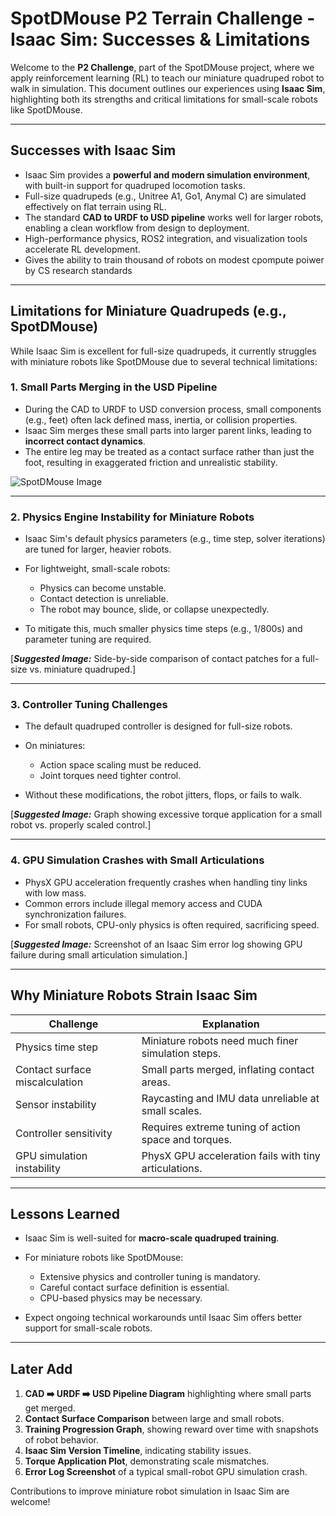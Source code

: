 # SpotDMouse P2 Terrain Challenge - Isaac Sim: Successes & Limitations

Welcome to the **P2 Challenge**, part of the SpotDMouse project, where we apply reinforcement learning (RL) to teach our miniature quadruped robot to walk in simulation. This document outlines our experiences using **Isaac Sim**, highlighting both its strengths and critical limitations for small-scale robots like SpotDMouse.

---

## Successes with Isaac Sim

* Isaac Sim provides a **powerful and modern simulation environment**, with built-in support for quadruped locomotion tasks.
* Full-size quadrupeds (e.g., Unitree A1, Go1, Anymal C) are simulated effectively on flat terrain using RL.
* The standard **CAD to URDF to USD pipeline** works well for larger robots, enabling a clean workflow from design to deployment.
* High-performance physics, ROS2 integration, and visualization tools accelerate RL development.
* Gives the ability to train thousand of robots on modest cpompute poiwer by CS research standards
---

## Limitations for Miniature Quadrupeds (e.g., SpotDMouse)

While Isaac Sim is excellent for full-size quadrupeds, it currently struggles with miniature robots like SpotDMouse due to several technical limitations:

### 1. Small Parts Merging in the USD Pipeline

* During the CAD to URDF to USD conversion process, small components (e.g., feet) often lack defined mass, inertia, or collision properties.
* Isaac Sim merges these small parts into larger parent links, leading to **incorrect contact dynamics**.
* The entire leg may be treated as a contact surface rather than just the foot, resulting in exaggerated friction and unrealistic stability.

![SpotDMouse Image](path/to/your/image.png)

---

### 2. Physics Engine Instability for Miniature Robots

* Isaac Sim's default physics parameters (e.g., time step, solver iterations) are tuned for larger, heavier robots.
* For lightweight, small-scale robots:

  * Physics can become unstable.
  * Contact detection is unreliable.
  * The robot may bounce, slide, or collapse unexpectedly.
* To mitigate this, much smaller physics time steps (e.g., 1/800s) and parameter tuning are required.

[***Suggested Image:*** Side-by-side comparison of contact patches for a full-size vs. miniature quadruped.]

---

### 3. Controller Tuning Challenges

* The default quadruped controller is designed for full-size robots.
* On miniatures:

  * Action space scaling must be reduced.
  * Joint torques need tighter control.
* Without these modifications, the robot jitters, flops, or fails to walk.

[***Suggested Image:*** Graph showing excessive torque application for a small robot vs. properly scaled control.]

---

### 4. GPU Simulation Crashes with Small Articulations

* PhysX GPU acceleration frequently crashes when handling tiny links with low mass.
* Common errors include illegal memory access and CUDA synchronization failures.
* For small robots, CPU-only physics is often required, sacrificing speed.

[***Suggested Image:*** Screenshot of an Isaac Sim error log showing GPU failure during small articulation simulation.]

---

## Why Miniature Robots Strain Isaac Sim

| Challenge                      | Explanation                                           |
| ------------------------------ | ----------------------------------------------------- |
| Physics time step              | Miniature robots need much finer simulation steps.    |
| Contact surface miscalculation | Small parts merged, inflating contact areas.          |
| Sensor instability             | Raycasting and IMU data unreliable at small scales.   |
| Controller sensitivity         | Requires extreme tuning of action space and torques.  |
| GPU simulation instability     | PhysX GPU acceleration fails with tiny articulations. |

---

## Lessons Learned

* Isaac Sim is well-suited for **macro-scale quadruped training**.
* For miniature robots like SpotDMouse:

  * Extensive physics and controller tuning is mandatory.
  * Careful contact surface definition is essential.
  * CPU-based physics may be necessary.
* Expect ongoing technical workarounds until Isaac Sim offers better support for small-scale robots.
---

## Later Add

1. **CAD ➡️ URDF ➡️ USD Pipeline Diagram** highlighting where small parts get merged.
2. **Contact Surface Comparison** between large and small robots.
3. **Training Progression Graph**, showing reward over time with snapshots of robot behavior.
4. **Isaac Sim Version Timeline**, indicating stability issues.
5. **Torque Application Plot**, demonstrating scale mismatches.
6. **Error Log Screenshot** of a typical small-robot GPU simulation crash.

Contributions to improve miniature robot simulation in Isaac Sim are welcome!
